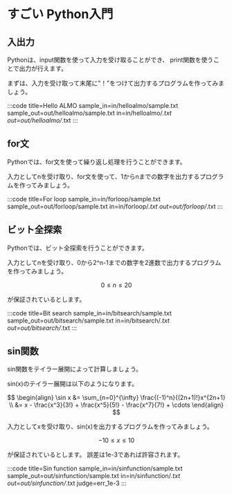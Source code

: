 # すごい Python入門 


## 入出力

Pythonは、input関数を使って入力を受け取ることができ、
print関数を使うことで出力が行えます。

まずは、入力を受け取って末尾に"！"をつけて出力するプログラムを作ってみましょう。


:::code
title=Hello ALMO
sample_in=in/helloalmo/sample.txt
sample_out=out/helloalmo/sample.txt
in=in/helloalmo/*.txt
out=out/helloalmo/*.txt
:::


## for文

Pythonでは、for文を使って繰り返し処理を行うことができます。

入力としてnを受け取り、for文を使って、1からnまでの数字を出力するプログラムを作ってみましょう。


:::code
title=For loop
sample_in=in/forloop/sample.txt
sample_out=out/forloop/sample.txt
in=in/forloop/*.txt
out=out/forloop/*.txt
:::


## ビット全探索

Pythonでは、ビット全探索を行うことができます。

入力としてnを受け取り、0から2^n-1までの数字を2進数で出力するプログラムを作ってみましょう。

$$
0 \leq n \leq 20
$$

が保証されているとします。

:::code
title=Bit search
sample_in=in/bitsearch/sample.txt
sample_out=out/bitsearch/sample.txt
in=in/bitsearch/*.txt
out=out/bitsearch/*.txt
:::


## sin関数

sin関数をテイラー展開によって計算しましょう。

sin(x)のテイラー展開は以下のようになります。

$$
\begin{align}
\sin x &= \sum_{n=0}^{\infty} \frac{(-1)^n}{(2n+1)!}x^{2n+1} \\
&= x - \frac{x^3}{3!} + \frac{x^5}{5!} - \frac{x^7}{7!} + \cdots
\end{align}
$$

入力としてxを受け取り、sin(x)を出力するプログラムを作ってみましょう。

$$
-10 \leq x \leq 10
$$

が保証されているとします。 誤差は1e-3であれば許容されます。

:::code
title=Sin function
sample_in=in/sinfunction/sample.txt
sample_out=out/sinfunction/sample.txt
in=in/sinfunction/*.txt
out=out/sinfunction/*.txt
judge=err_1e-3
:::

